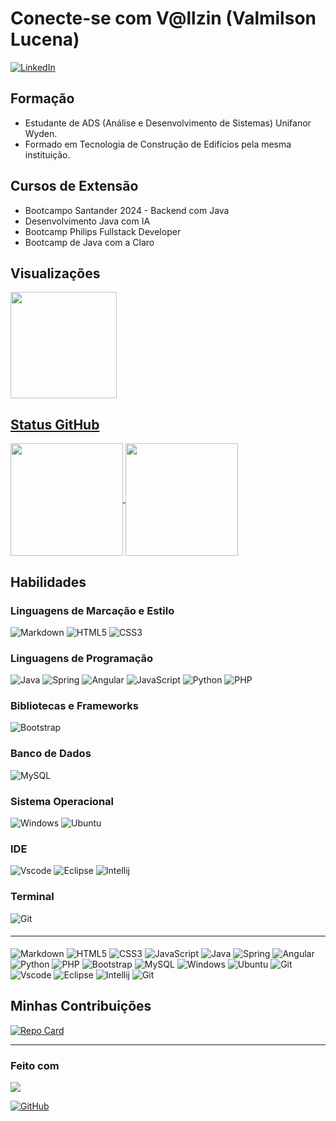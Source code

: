 
# Conecte-se com V@llzin (Valmilson Lucena)
[![LinkedIn](https://img.shields.io/badge/LinkedIn-0077B5?style=for-the-badge&logo=linkedin&logoColor=white)](https://www.linkedin.com/in/valmilson/)
## Formação
- Estudante de ADS (Análise e Desenvolvimento de Sistemas) Unifanor Wyden. 
- Formado em Tecnologia de Construção de Edifícios pela mesma instituição.
## Cursos de Extensão
- Bootcampo Santander 2024 - Backend com Java
- Desenvolvimento Java com IA
- Bootcamp Philips Fullstack Developer
- Bootcamp de Java com a Claro

## Visualizações
<div align="left">
  <a href="https://github.com/Vallzin">
  <img align="center" height="170em" src="https://streak-stats.demolab.com/?user=Vallzin&theme=shadow-purple&background=000&border=30A3DC&dates=FFF" src="https://git.io/streak-stats"/>
</div>


## Status GitHub
<div align="left">
  <a href="https://github.com/Vallzin">
  <img align="center" height="180em" src="https://github-readme-stats.vercel.app/api?username=Vallzin&show_icons=true&theme=tokyonight&include_all_commits=true&count_private=true"/>
  <img align="center" height="180em" src="https://github-readme-stats.vercel.app/api/top-langs/?username=Vallzin&layout=compact&langs_count=7&theme=tokyonight"/></a>
</div>

<!-- ![GitHub Stats](https://github-readme-stats.vercel.app/api/top-langs/?username=Vallzin&theme=theme=transparent&bg_color=000&border_color=30A3DC&show_icons=true&icon_color=30A3DC&title_color=E94D5F&text_color=FFF) 
![GitHub Stats](https://github-readme-stats.vercel.app/api?username=Vallzin&theme=transparent&bg_color=000&border_color=30A3DC&show_icons=true&icon_color=30A3DC&title_color=E94D5F&text_color=FFF) -->

## Habilidades
### Linguagens de Marcação e Estilo
![Markdown](https://img.shields.io/badge/Markdown-000?style=for-the-badge&logo=markdown) ![HTML5](https://img.shields.io/badge/HTML5-E34F26?style=for-the-badge&logo=html5&logoColor=white) ![CSS3](https://img.shields.io/badge/CSS3-1572B6?style=for-the-badge&logo=css3&logoColor=white)

### Linguagens de Programação
![Java](https://img.shields.io/badge/Java-ED8B00?style=for-the-badge&logo=openjdk&logoColor=white) ![Spring](https://img.shields.io/badge/Spring-6DB33F?style=for-the-badge&logo=spring&logoColor=white) ![Angular](https://img.shields.io/badge/Angular-DD0031?style=for-the-badge&logo=angular&logoColor=white) ![JavaScript](https://img.shields.io/badge/JavaScript-F7DF1E?style=for-the-badge&logo=javascript&logoColor=black) ![Python](https://img.shields.io/badge/python-3670A0?style=for-the-badge&logo=python&logoColor=ffdd54) ![PHP](https://img.shields.io/badge/PHP-777BB4?style=for-the-badge&logo=php&logoColor=white)

### Bibliotecas e Frameworks
![Bootstrap](https://img.shields.io/badge/-boostrap-0D1117?style=for-the-badge&logo=bootstrap&labelColor=0D1117)

### Banco de Dados
![MySQL](https://img.shields.io/badge/MySQL-00000F?style=for-the-badge&logo=mysql&logoColor=white)

### Sistema Operacional
![Windows](https://img.shields.io/badge/Windows-000?style=for-the-badge&logo=windows&logoColor=2CA5E0) ![Ubuntu](https://img.shields.io/badge/Ubuntu-E95420?style=for-the-badge&logo=ubuntu&logoColor=white)

### IDE
![Vscode](https://img.shields.io/badge/Vscode-007ACC?style=for-the-badge&logo=visual-studio-code&ogoColor=white) ![Eclipse](https://img.shields.io/badge/Eclipse-2C2255?style=for-the-badge&logo=eclipse&logoColor=white) ![Intellij](https://img.shields.io/badge/IntelliJ_IDEA-000000.svg?style=for-the-badge&logo=intellij-idea&logoColor=white)

### Terminal
![Git](https://img.shields.io/badge/GIT-E44C30?style=for-the-badge&logo=git&logoColor=white)

#### <hr>
![Markdown](https://img.shields.io/badge/Markdown-000?style=for-the-badge&logo=markdown) ![HTML5](https://img.shields.io/badge/HTML5-E34F26?style=for-the-badge&logo=html5&logoColor=white) ![CSS3](https://img.shields.io/badge/CSS3-1572B6?style=for-the-badge&logo=css3&logoColor=white) ![JavaScript](https://img.shields.io/badge/JavaScript-F7DF1E?style=for-the-badge&logo=javascript&logoColor=black) ![Java](https://img.shields.io/badge/Java-ED8B00?style=for-the-badge&logo=openjdk&logoColor=white) ![Spring](https://img.shields.io/badge/Spring-6DB33F?style=for-the-badge&logo=spring&logoColor=white) ![Angular](https://img.shields.io/badge/Angular-DD0031?style=for-the-badge&logo=angular&logoColor=white)![Python](https://img.shields.io/badge/python-3670A0?style=for-the-badge&logo=python&logoColor=ffdd54) ![PHP](https://img.shields.io/badge/PHP-777BB4?style=for-the-badge&logo=php&logoColor=white) ![Bootstrap](https://img.shields.io/badge/-boostrap-0D1117?style=for-the-badge&logo=bootstrap&labelColor=0D1117) ![MySQL](https://img.shields.io/badge/MySQL-00000F?style=for-the-badge&logo=mysql&logoColor=white) ![Windows](https://img.shields.io/badge/Windows-000?style=for-the-badge&logo=windows&logoColor=2CA5E0) ![Ubuntu](https://img.shields.io/badge/Ubuntu-E95420?style=for-the-badge&logo=ubuntu&logoColor=white) ![Git](https://img.shields.io/badge/GIT-E44C30?style=for-the-badge&logo=git&logoColor=white) ![Vscode](https://img.shields.io/badge/Vscode-007ACC?style=for-the-badge&logo=visual-studio-code&logoColor=white) ![Eclipse](https://img.shields.io/badge/Eclipse-2C2255?style=for-the-badge&logo=eclipse&logoColor=white) ![Intellij](https://img.shields.io/badge/IntelliJ_IDEA-000000.svg?style=for-the-badge&logo=intellij-idea&logoColor=white) ![Git](https://img.shields.io/badge/GIT-E44C30?style=for-the-badge&logo=git&logoColor=white)

## Minhas Contribuições
[![Repo Card](https://github-readme-stats.vercel.app/api/pin/?username=Vallzin&repo=dio-lab-open-source&bg_color=000&border_color=30A3DC&show_icons=true&icon_color=30A3DC&title_color=E94D5F&text_color=FFF)](https://github.com/SEUUSERNAME/SEUREPOSITORIO)
<hr>

### Feito com 
<img src="https://img.shields.io/badge/Made%20with-Markdown-1f425f.svg">
<a href="#"></a>
</img>

[![GitHub](https://img.shields.io/badge/GitHub-100000?style=for-the-badge&logo=github&logoColor=white)](https://github.com/Vallzin) 
